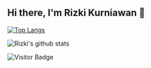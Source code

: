 ## Hi there, I'm Rizki Kurniawan 👋

[![Top Langs](https://github-readme-stats.vercel.app/api/top-langs/?username=rizkikurniaa&layout=compact)](https://github.com/rizkikurniaa/github-readme-stats) 

![Rizki's github stats](https://github-readme-stats.vercel.app/api?username=rizkikurniaa&show_icons=true&theme=dark)

![Visitor Badge](https://visitor-badge.laobi.icu/badge?page_id=rizkikurniaa)
